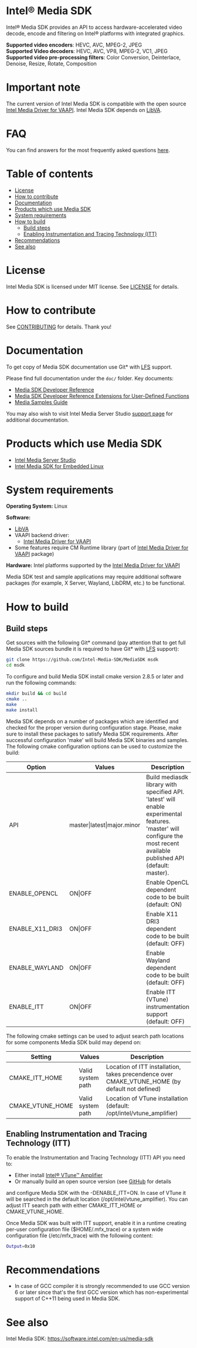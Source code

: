 # Intel® Media SDK
Intel® Media SDK provides an API to access hardware-accelerated video decode, encode and filtering on Intel® platforms with integrated graphics.

**Supported video encoders**: HEVC, AVC, MPEG-2, JPEG  
**Supported Video decoders**: HEVC, AVC, VP8, MPEG-2, VC1, JPEG  
**Supported video pre-processing filters**: Color Conversion, Deinterlace, Denoise, Resize, Rotate, Composition

# Important note
The current version of Intel Media SDK is compatible with the open source [Intel Media Driver for VAAPI](https://github.com/intel/media-driver).
Intel Media SDK depends on [LibVA](https://github.com/01org/libva/). 

# FAQ
You can find answers for the most frequently asked questions [here](https://software.intel.com/sites/default/files/managed/c0/8e/intel-media-sdk-open-source-faq.pdf).

# Table of contents

  * [License](#license)
  * [How to contribute](#how-to-contribute)
  * [Documentation](#documentation)
  * [Products which use Media SDK](#products-which-use-media-sdk)
  * [System requirements](#system-requirements)
  * [How to build](#how-to-build)
    * [Build steps](#build-steps)
    * [Enabling Instrumentation and Tracing Technology (ITT)](#enabling-instrumentation-and-tracing-technology-itt)
  * [Recommendations](#recommendations)
  * [See also](#see-also)

# License
Intel Media SDK is licensed under MIT license. See [LICENSE](./LICENSE) for details.

# How to contribute
See [CONTRIBUTING](./CONTRIBUTING.md) for details. Thank you!

# Documentation

To get copy of Media SDK documentation use Git* with [LFS](https://git-lfs.github.com/) support.

Please find full documentation under the `doc/` folder. Key documents:
* [Media SDK Developer Reference](./doc/mediasdk-man.pdf)
* [Media SDK Developer Reference Extensions for User-Defined Functions](./doc/mediasdkusr-man.pdf)
* [Media Samples Guide](./doc/samples/Media_Samples_Guide_Linux.pdf)

You may also wish to visit Intel Media Server Studio [support page](https://software.intel.com/en-us/intel-media-server-studio-support/documentation) for additional documentation.

# Products which use Media SDK

* [Intel Media Server Studio](https://software.intel.com/en-us/intel-media-server-studio)
* [Intel Media SDK for Embedded Linux](https://software.intel.com/en-us/media-sdk/choose-download/embedded-iot)

# System requirements

**Operating System:** Linux

**Software:**
* [LibVA](https://github.com/intel/libva)
* VAAPI backend driver:
  * [Intel Media Driver for VAAPI](https://github.com/intel/media-driver)
* Some features require CM Runtime library (part of [Intel Media Driver for VAAPI](https://github.com/intel/media-driver) package)

**Hardware:** Intel platforms supported by the [Intel Media Driver for VAAPI](https://github.com/intel/media-driver)

Media SDK test and sample applications may require additional software packages (for example, X Server, Wayland, LibDRM, etc.) to be functional.

# How to build

## Build steps

Get sources with the following Git* command (pay attention that to get full Media SDK sources bundle it is required to have Git* with [LFS](https://git-lfs.github.com/) support):
```sh
git clone https://github.com/Intel-Media-SDK/MediaSDK msdk
cd msdk
```

To configure and build Media SDK install cmake version 2.8.5 or later and run the following commands:
```sh
mkdir build && cd build
cmake ..
make
make install
```
Media SDK depends on a number of packages which are identified and checked for the proper version during configuration stage. Please, make sure to install these packages to satisfy Media SDK requirements. After successful configuration 'make' will build Media SDK binaries and samples. The following cmake configuration options can be used to customize the build:

| Option | Values | Description |
| ------ | ------ | ----------- |
| API | master\|latest\|major.minor | Build mediasdk library with specified API. 'latest' will enable experimental features. 'master' will configure the most recent available published API (default: master). |
| ENABLE_OPENCL | ON\|OFF | Enable OpenCL dependent code to be built (default: ON) |
| ENABLE_X11_DRI3 | ON\|OFF | Enable X11 DRI3 dependent code to be built (default: OFF) |
| ENABLE_WAYLAND | ON\|OFF | Enable Wayland dependent code to be built (default: OFF) |
| ENABLE_ITT | ON\|OFF | Enable ITT (VTune) instrumentation support (default: OFF) |

The following cmake settings can be used to adjust search path locations for some components Media SDK build may depend on:

| Setting | Values | Description |
| ------- | ------ | ----------- |
| CMAKE_ITT_HOME | Valid system path | Location of ITT installation, takes precendence over CMAKE_VTUNE_HOME (by default not defined) |
| CMAKE_VTUNE_HOME | Valid system path | Location of VTune installation (default: /opt/intel/vtune_amplifier) |

## Enabling Instrumentation and Tracing Technology (ITT)

To enable the Instrumentation and Tracing Technology (ITT) API you need to:
* Either install [Intel® VTune™ Amplifier](https://software.intel.com/en-us/intel-vtune-amplifier-xe)
* Or manually build an open source version (see [GitHub](https://github.com/01org/IntelSEAPI/tree/master/ittnotify) for details

and configure Media SDK with the -DENABLE_ITT=ON. In case of VTune it will be searched in the default location (/opt/intel/vtune_amplifier). You can adjust ITT search path with either CMAKE_ITT_HOME or CMAKE_VTUNE_HOME.

Once Media SDK was built with ITT support, enable it in a runtime creating per-user configuration file ($HOME/.mfx_trace) or a system wide configuration file (/etc/mfx_trace) with the following content:
```sh
Output=0x10
```

# Recommendations

* In case of GCC compiler it is strongly recommended to use GCC version 6 or later since that's the first GCC version which has non-experimental support of C++11 being used in Media SDK.

# See also

Intel Media SDK: https://software.intel.com/en-us/media-sdk
